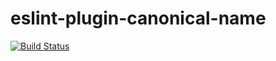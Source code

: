 # eslint-plugin-canonical-name

[![Build Status](https://travis-ci.org/jmcdowell/eslint-plugin-canonical-name.svg?branch=master)](https://travis-ci.org/jmcdowell/eslint-plugin-canonical-name)
